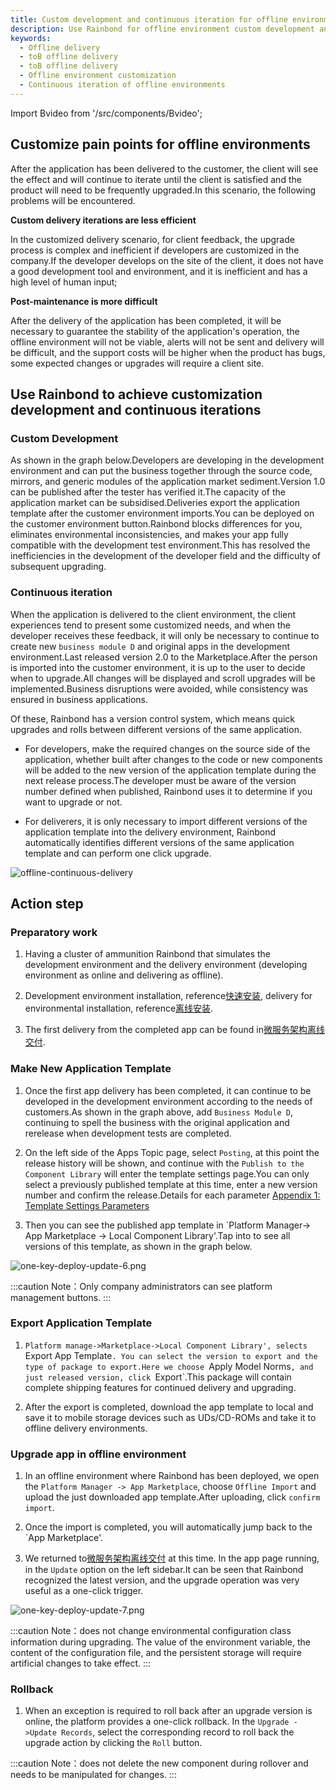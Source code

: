 ```yaml
---
title: Custom development and continuous iteration for offline environments
description: Use Rainbond for offline environment custom development and continuous iteration
keywords:
  - Offline delivery
  - toB offline delivery
  - toB offline delivery
  - Offline environment customization
  - Continuous iteration of offline environments
---
```


Import Bvideo from '/src/components/Bvideo';

<Bvideo src="//player.bilibili.com/player.html?aid=524437005&bvid=BV1zM411n7UZ&cid=1011063943&page=3" />

## Customize pain points for offline environments

After the application has been delivered to the customer, the client will see the effect and will continue to iterate until the client is satisfied and the product will need to be frequently upgraded.In this scenario, the following problems will be encountered.

**Custom delivery iterations are less efficient**

In the customized delivery scenario, for client feedback, the upgrade process is complex and inefficient if developers are customized in the company.If the developer develops on the site of the client, it does not have a good development tool and environment, and it is inefficient and has a high level of human input;

**Post-maintenance is more difficult**

After the delivery of the application has been completed, it will be necessary to guarantee the stability of the application's operation, the offline environment will not be viable, alerts will not be sent and delivery will be difficult, and the support costs will be higher when the product has bugs, some expected changes or upgrades will require a client site.

## Use Rainbond to achieve customization development and continuous iterations

### Custom Development

As shown in the graph below.Developers are developing in the development environment and can put the business together through the source code, mirrors, and generic modules of the application market sediment.Version 1.0 can be published after the tester has verified it.The capacity of the application market can be subsidised.Deliveries export the application template after the customer environment imports.You can be deployed on the customer environment button.Rainbond blocks differences for you, eliminates environmental inconsistencies, and makes your app fully compatible with the development test environment.This has resolved the inefficiencies in the development of the developer field and the difficulty of subsequent upgrading.

### Continuous iteration

When the application is delivered to the client environment, the client experiences tend to present some customized needs, and when the developer receives these feedback, it will only be necessary to continue to create new `business module D` and original apps in the development environment.Last released version 2.0 to the Marketplace.After the person is imported into the customer environment, it is up to the user to decide when to upgrade.All changes will be displayed and scroll upgrades will be implemented.Business disruptions were avoided, while consistency was ensured in business applications.

Of these, Rainbond has a version control system, which means quick upgrades and rolls between different versions of the same application.

- For developers, make the required changes on the source side of the application, whether built after changes to the code or new components will be added to the new version of the application template during the next release process.The developer must be aware of the version number defined when published, Rainbond uses it to determine if you want to upgrade or not.

- For deliverers, it is only necessary to import different versions of the application template into the delivery environment, Rainbond automatically identifies different versions of the same application template and can perform one click upgrade.

![offline-continuous-delivery](https://static.goodrain.com/docs/5.11/delivery/offline/offline-continuous-delivery.png)

## Action step

### Preparatory work

1. Having a cluster of ammunition Rainbond that simulates the development environment and the delivery environment (developing environment as online and delivering as offline).

2. Development environment installation, reference[快速安装](/docs/quick-start/quick-install), delivery for environmental installation, reference[离线安装](/docs/installation/offline/).

3. The first delivery from the completed app can be found in[微服务架构离线交付](/docs/delivery/offline/microservice).

### Make New Application Template

1. Once the first app delivery has been completed, it can continue to be developed in the development environment according to the needs of customers.As shown in the graph above, add `Business Module D`, continuing to spell the business with the original application and rerelease when development tests are completed.

2. On the left side of the Apps Topic page, select `Posting`, at this point the release history will be shown, and continue with the `Publish to the Component Library` will enter the template settings page.You can only select a previously published template at this time, enter a new version number and confirm the release.Details for each parameter [Appendix 1: Template Settings Parameters](/docs/delivery/app-model-parameters)

3. Then you can see the published app template in \`Platform Manager-> App Marketplace -> Local Component Library'.Tap into to see all versions of this template, as shown in the graph below.

![one-key-deploy-update-6.png](https://static.goodrain.com/wechat/one-key-de-employ-upgrade/one-key-de-update-6.png)

:::caution
Note：Only company administrators can see platform management buttons.
:::

### Export Application Template

1. `Platform manage->Marketplace->Local Component Library', selects `Export App Template`. You can select the version to export and the type of package to export.Here we choose `Apply Model Norms`, and just released version, click `Export\`.This package will contain complete shipping features for continued delivery and upgrading.

2. After the export is completed, download the app template to local and save it to mobile storage devices such as UDs/CD-ROMs and take it to offline delivery environments.

### Upgrade app in offline environment

1. In an offline environment where Rainbond has been deployed, we open the `Platform Manager -> App Marketplace`, choose `Offline Import` and upload the just downloaded app template.After uploading, click `confirm import`.

2. Once the import is completed, you will automatically jump back to the \`App Marketplace'.

3. We returned to[微服务架构离线交付](/docs/delivery/offline/micro-service) at this time. In the app page running, in the `Update` option on the left sidebar.It can be seen that Rainbond recognized the latest version, and the upgrade operation was very useful as a one-click trigger.

![one-key-deploy-update-7.png](https://static.goodrain.com/wechat/one-key-de-employ-upgrade/one-key-de-update-7.png)

:::caution
Note：does not change environmental configuration class information during upgrading. The value of the environment variable, the content of the configuration file, and the persistent storage will require artificial changes to take effect.
:::

### Rollback

1. When an exception is required to roll back after an upgrade version is online, the platform provides a one-click rollback. In the `Upgrade - >Update Records`, select the corresponding record to roll back the upgrade action by clicking the `Roll` button.

:::caution
Note：does not delete the new component during rollover and needs to be manipulated for changes.
:::
